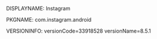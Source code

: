 DISPLAYNAME: Instagram

PKGNAME: com.instagram.android

VERSIONINFO: versionCode=33918528 versionName=8.5.1
